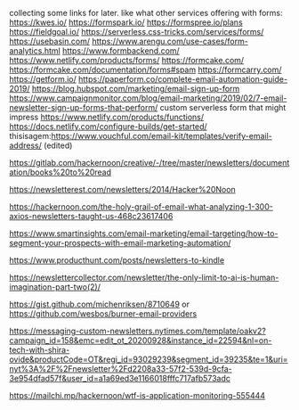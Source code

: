 collecting some links for later. like what other services offering with forms:
https://kwes.io/
https://formspark.io/
https://formspree.io/plans
https://fieldgoal.io/
https://serverless.css-tricks.com/services/forms/
https://usebasin.com/
https://www.arengu.com/use-cases/form-analytics.html
https://www.formbackend.com/
https://www.netlify.com/products/forms/
https://formcake.com/
https://formcake.com/documentation/forms#spam
https://formcarry.com/
https://getform.io/
https://paperform.co/complete-email-automation-guide-2019/
https://blog.hubspot.com/marketing/email-sign-up-form
https://www.campaignmonitor.com/blog/email-marketing/2019/02/7-email-newsletter-sign-up-forms-that-perform/
custom serverless form that might impress
https://www.netlify.com/products/functions/
https://docs.netlify.com/configure-builds/get-started/
thisisagem:https://www.vouchful.com/email-kit/templates/verify-email-address/ (edited) 

https://gitlab.com/hackernoon/creative/-/tree/master/newsletters/documentation/books%20to%20read


https://newsletterest.com/newsletters/2014/Hacker%20Noon


https://hackernoon.com/the-holy-grail-of-email-what-analyzing-1-300-axios-newsletters-taught-us-468c23617406


https://www.smartinsights.com/email-marketing/email-targeting/how-to-segment-your-prospects-with-email-marketing-automation/

https://www.producthunt.com/posts/newsletters-to-kindle


https://newslettercollector.com/newsletter/the-only-limit-to-ai-is-human-imagination-part-two(2)/



https://gist.github.com/michenriksen/8710649 or https://github.com/wesbos/burner-email-providers



https://messaging-custom-newsletters.nytimes.com/template/oakv2?campaign_id=158&emc=edit_ot_20200928&instance_id=22594&nl=on-tech-with-shira-ovide&productCode=OT&regi_id=93029239&segment_id=39235&te=1&uri=nyt%3A%2F%2Fnewsletter%2Fd2208a33-57f2-539d-9cfa-3e954dfad57f&user_id=a1a69ed3e1166018fffc717afb573adc




https://mailchi.mp/hackernoon/wtf-is-application-monitoring-555444
